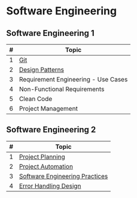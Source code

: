 # Software Engineering

## Software Engineering 1
| # | Topic |
|---| ------|
|1|[Git](https://gist.github.com/tk-codes/ecbd6e433fe5c47cfa24774f04ad1aef)|
|2|[Design Patterns](https://github.com/tk-codes/DesignPatterns.NET)|
|3|Requirement Engineering - Use Cases|
|4|Non-Functional Requirements|
|5|Clean Code|
|6|Project Management|

## Software Engineering 2

| # | Topic |
|---| ------|
|1|[Project Planning](se2/01-project-planning.md)|
|2|[Project Automation](se2/02-project-automation.md)|
|3|[Software Engineering Practices](se2/03-se-practices.md)|
|4|[Error Handling Design](se2/04-error-handling.md)|
